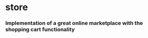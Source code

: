 # store

<h3>Implementation of a great online marketplace with the shopping cart functionality</h3>
